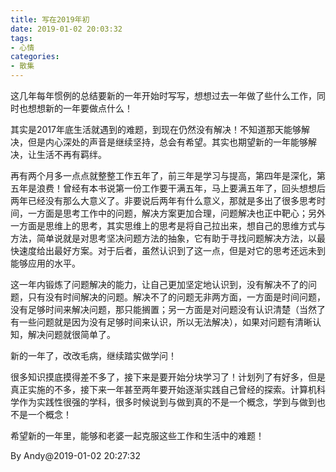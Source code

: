 ```yaml
---
title: 写在2019年初
date: 2019-01-02 20:03:32
tags:
- 心情
categories:
- 散集
---
```


这几年每年惯例的总结要新的一年开始时写写，想想过去一年做了些什么工作，同时也想想新的一年要做点什么！

其实是2017年底生活就遇到的难题，到现在仍然没有解决！不知道那天能够解决，但是内心深处的声音是继续坚持，总会有希望。其实也期望新的一年能够解决，让生活不再有羁绊。

再有两个月多一点点就整整工作五年了，前三年是学习与提高，第四年是深化，第五年是浪费！曾经有本书说第一份工作要干满五年，马上要满五年了，回头想想后两年已经没有那么大意义了。非要说后两年有什么意义，那就是多出了很多思考时间，一方面是思考工作中的问题，解决方案更加合理，问题解决也正中靶心；另外一方面是思维上的思考，其实思维上的思考是将自己拉出来，想自己的思维方式与方法，简单说就是对思考坚决问题方法的抽象，它有助于寻找问题解决方法，以最快速度给出最好方案。对于后者，虽然认识到了这一点，但是对它的思考还远未到能够应用的水平。

这一年内锻炼了问题解决的能力，让自己更加坚定地认识到，没有解决不了的问题，只有没有时间解决的问题。解决不了的问题无非两方面，一方面是时间问题，没有足够时间来解决问题，那只能搁置；另一方面是对问题没有认识清楚（当然了有一些问题就是因为没有足够时间来认识，所以无法解决），如果对问题有清晰认知，解决问题就很简单了。

新的一年了，改改毛病，继续踏实做学问！

很多知识摸底摸得差不多了，接下来是要开始分块学习了！计划列了有好多，但是真正实施的不多，接下来一年甚至两年要开始逐渐实践自己曾经的探索。计算机科学作为实践性很强的学科，很多时候说到与做到真的不是一个概念，学到与做到也不是一个概念！

希望新的一年里，能够和老婆一起克服这些工作和生活中的难题！


By Andy@2019-01-02 20:27:32
